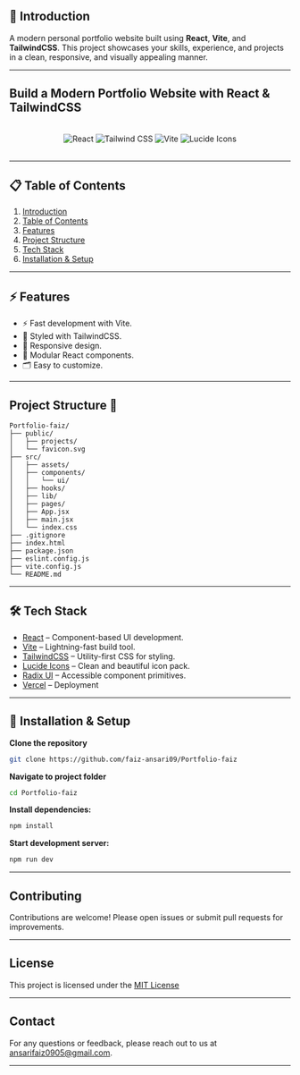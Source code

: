 ## 🚀 Introduction

A modern personal portfolio website built using **React**, **Vite**, and **TailwindCSS**. This project showcases your skills, experience, and projects in a clean, responsive, and visually appealing manner.

---

## Build a Modern Portfolio Website with React & TailwindCSS

<div align="center">
  <br />
  <div>
    <img src="https://img.shields.io/badge/-React-61DAFB?style=for-the-badge&logo=react&logoColor=black" alt="React" />
    <img src="https://img.shields.io/badge/-TailwindCSS-06B6D4?style=for-the-badge&logo=tailwindcss" alt="Tailwind CSS" />
    <img src="https://img.shields.io/badge/-Vite-646CFF?style=for-the-badge&logo=vite&logoColor=white" alt="Vite" />
    <img src="https://img.shields.io/badge/-Lucide Icons-FD4D4D?style=for-the-badge&logo=lucide" alt="Lucide Icons" />
  </div>
  <br />
</div>

---

## 📋 Table of Contents

1. [Introduction](#-introduction)
2. [Table of Contents](#-table-of-contents)
3. [Features](#-features)
4. [Project Structure](#-project-structure)
5. [Tech Stack](#-tech-stack)
6. [Installation & Setup](#-installation-&-setup)

---

## ⚡️ Features

- ⚡️ Fast development with Vite.
- 🎨 Styled with TailwindCSS.
- 📱 Responsive design.
- 🧩 Modular React components.
- 🗂️ Easy to customize.

---

## Project Structure 📁

```
Portfolio-faiz/
├── public/
│   ├── projects/
│   └── favicon.svg
├── src/
│   ├── assets/
│   ├── components/
│   │   └── ui/
│   ├── hooks/
│   ├── lib/
│   ├── pages/
│   ├── App.jsx
│   ├── main.jsx
│   └── index.css
├── .gitignore
├── index.html
├── package.json
├── eslint.config.js
├── vite.config.js
└── README.md
```

---

## 🛠 Tech Stack

- [React](https://react.dev/) – Component-based UI development.
- [Vite](https://vitejs.dev/) – Lightning-fast build tool.
- [TailwindCSS](https://tailwindcss.com/) – Utility-first CSS for styling.
- [Lucide Icons](https://lucide.dev/) – Clean and beautiful icon pack.
- [Radix UI](https://www.radix-ui.com/) – Accessible component primitives.
- [Vercel](https://vercel.com/) – Deployment

---

## 🔧 Installation & Setup

 **Clone the repository**
  ```bash
  git clone https://github.com/faiz-ansari09/Portfolio-faiz
  ```
 **Navigate to project folder**
  ```bash
  cd Portfolio-faiz
  ```
 **Install dependencies:**
  ```bash
  npm install
  ```
 **Start development server:**
  ```bash
  npm run dev
  ```

---

## Contributing

Contributions are welcome! Please open issues or submit pull requests for improvements.

---

## License

This project is licensed under the [MIT License](https://github.com/faiz-ansari09/Portfolio-faiz/blob/main/LICENSE)

---

## Contact

For any questions or feedback, please reach out to us at ansarifaiz0905@gmail.com.

---
